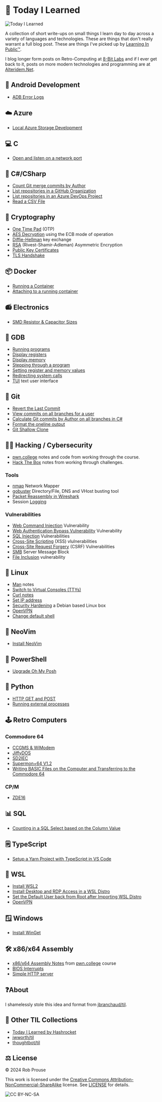 # 🤖 Today I Learned

![Today I Learned](./img/til-banner.png)

A collection of short write-ups on small things I learn day to day across a variety of languages and technologies. These are things that don't really warrant a full blog post. These are things I've picked up by [Learning In Public™](https://dev.to/jbranchaud/how-i-built-a-learning-machine-45k9).

I blog longer form posts on Retro-Computing at [8-Bit Labs](https://8bitlabs.ca/) and if I ever get back to it, posts on more modern technologies and programming are at [Alteridem.Net](https://alteridem.net/).

## 📱 Android Development

- [ADB Error Logs](./android/adb_error_logs.md)

## ☁️ Azure

- [Local Azure Storage Development](./azure/azurite.md)

## 💻 C

- [Open and listen on a network port](./pwn.college/network_intercepts/Readme.md#listen-to-a-port)

## 🔫 C#/CSharp

- [Count Git merge commits by Author](./csharp/git-commits.md)
- [List repositories in a GitHub Organization](./csharp/github-repos.md)
- [List repositories in an Azure DevOps Project](./csharp/ado-repos.md)
- [Read a CSV File](./csharp/read-csv.md)

## 📡 Cryptography

- [One Time Pad](./pwn.college/crypto/otp.md) (OTP)
- [AES Decryption](./pwn.college/crypto/aes.md) using the ECB mode of operation
- [Diffie-Hellman](./pwn.college/crypto/diffie-hellman.md) key exchange
- [RSA](./pwn.college/crypto/rsa.md) (Rivest-Shamir-Adleman) Asymmetric Encryption
- [Public Key Certificates](./pwn.college/crypto/public_key.md)
- [TLS Handshake](./pwn.college/crypto/tls.md)

## 📦 Docker

- [Running a Container](./docker/running-container.md)
- [Attaching to a running container](./docker/attach-container.md)

## 📻 Electronics

- [SMD Resistor & Capacitor Sizes](./electronics/smd-resistors.md)

## 🐞 GDB

- [Running programs](./gdb/gdb_notes.md#running-a-program)
- [Display registers](./gdb/gdb_notes.md#display-registers)
- [Display memory](./gdb/gdb_notes.md#display-memory)
- [Stepping through a program](./gdb/gdb_notes.md#stepping-through-a-program)
- [Setting register and memory values](./gdb/gdb_notes.md#setting-register-and-memory-values)
- [Redirecting system calls](./gdb/gdb_notes.md#redirecting-system-calls)
- [TUI](./gdb/gdb_tui.md) text user interface

## 🌿 Git

- [Revert the Last Commit](./git/revert-last-commit.md)
- [View commits on all branches for a user](./git/view-user-commits.md)
- [Calculate Git commits by Author on all branches in C#](./csharp/git-commits.md)
- [Format the oneline output](./git/format-output.md)
- [Git Shallow Clone](./git/shallow-clone.md)

## 👨‍💻 Hacking / Cybersecurity

- [pwn.college](./pwn.college/Readme.md) notes and code from working through the course.
- [Hack The Box](./hackthebox/Readme.md) notes from working through challenges.

### Tools

- [nmap](./hacking/nmap.md) Network Mapper
- [gobuster](./hacking/gobuster.md) Directory/File, DNS and VHost busting tool
- [Packet Reassembly in Wireshark](./hacking/wireshark_stream.md)
- Session [Logging](./hacking/logging.md)

### Vulnerabilities

- [Web Command Injection](./pwn.college/web_security/command_injection.md) Vulnerability
- [Web Authentication Bypass Vulnerability](./pwn.college/web_security/auth_bypass.md) Vulnerability
- [SQL Injection](./pwn.college/web_security/sql_injection.md) Vulnerabilities
- [Cross-Site Scripting](./pwn.college/web_security/xss.md) (XSS) vlulnerabilities
- [Cross-Site Request Forgery](./pwn.college/web_security/csrf.md) (CSRF) Vulnerabilities
- [SMB](./hacking/smb.md) Server Message Block
- [File Inclusion](./hacking/file_inclusion.md) vulnerability

## 🐧 Linux

- [Man](./linux/man.md) notes
- [Switch to Virtual Consoles (TTYs)](./linux/switch-tty.md)
- [Curl notes](./pwn.college/talking_web/Readme.md#curl)
- [Set IP address](./linux/ifconfig.md#set-the-ip-address-of-an-interface)
- [Security Hardening](./linux/hardening.md) a Debian based Linux box
- [OpenVPN](./linux/openvpn.md)
- [Change default shell](./linux/default_shell.md)

## 📄 NeoVim

- [Install NeoVim](./neovim/install-neovim.md)

## 🐚 PowerShell

- [Upgrade Oh My Posh](./powershell/upgrade-oh-my-posh.md)

## 🐍 Python

- [HTTP GET and POST](./pwn.college/talking_web/Readme.md#python)
- [Running external processes](./pwn.college/progarm_misuse/Readme.md#python)

## 🕹️ Retro Computers

### Commodore 64

- [CCGMS & WiModem](./retro/c64/ccgms.md)
- [JiffyDOS](./retro/c64/jiffy-dos.md)
- [SD2IEC](./retro/c64/SD2IEC.md)
- [Supermon+64 V1.2](./retro/c64/supermod.md)
- [Writing BASIC Files on the Computer and Transferring to the Commodore 64](./retro/c64/tokenize-basic.md)

### CP/M

- [ZDE16](./retro/cpm/zde16.md)

## 📊 SQL

- [Counting in a SQL Select based on the Column Value](./sql/where-in-select.md)

## 🗒️ TypeScript

- [Setup a Yarn Project with TypeScript in VS Code](./typescript/setup-yarn-with-ts.md)

## 🐧 WSL

- [Install WSL2](./wsl/install-wsl.md)
- [Install Desktop and RDP Access in a WSL Distro](./wsl/install-rdp.md)
- [Set the Default User back from Root after Importing WSL Distro](./wsl/set-default-user.md)
- [OpenVPN](./linux/openvpn.md)

## 🪟 Windows

- [Install WinGet](./windows/install-winget.md)

## 🛠️ x86/x64 Assembly

- [x86/x64 Assembly Notes](./pwn.college/assembly/Readme.md) from [pwn.college](./pwn.college/Readme.md) course
- [BIOS Interrupts](./x86asm/bios_int.md)
- [Simple HTTP server](./pwn.college/webserver/server.asm)

## ❓About

I shamelessly stole this idea and format from
[jbranchaud/til](https://github.com/jbranchaud/til).

## 🔗 Other TIL Collections

- [Today I Learned by Hashrocket](https://til.hashrocket.com)
- [jwworth/til](https://github.com/jwworth/til)
- [thoughtbot/til](https://github.com/thoughtbot/til)

## ⚖️ License

&copy; 2024 Rob Prouse

This work is licensed under the [Creative Commons Attribution-NonCommercial-ShareAlike](https://creativecommons.org/licenses/by-nc-sa/4.0/) license. See [LICENSE](.\LICENSE) for details.

![CC BY-NC-SA](./img/by-nc-sa.png)
